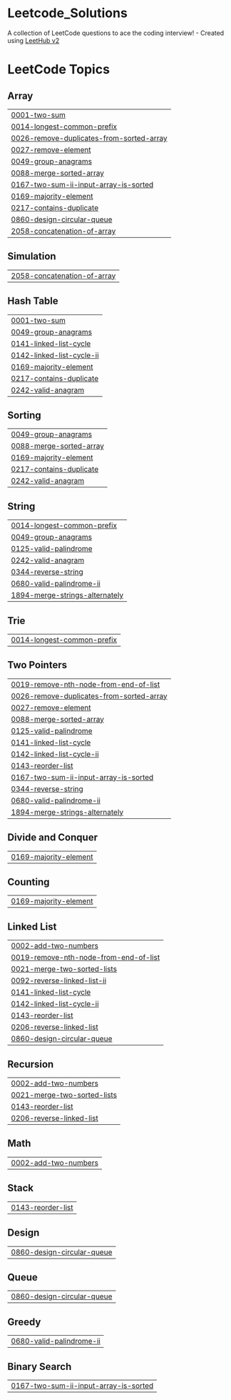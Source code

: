 # Leetcode_Solutions
A collection of LeetCode questions to ace the coding interview! - Created using [LeetHub v2](https://github.com/arunbhardwaj/LeetHub-2.0)

<!---LeetCode Topics Start-->
# LeetCode Topics
## Array
|  |
| ------- |
| [0001-two-sum](https://github.com/meenakshisri/Leetcode_Solutions/tree/master/0001-two-sum) |
| [0014-longest-common-prefix](https://github.com/meenakshisri/Leetcode_Solutions/tree/master/0014-longest-common-prefix) |
| [0026-remove-duplicates-from-sorted-array](https://github.com/meenakshisri/Leetcode_Solutions/tree/master/0026-remove-duplicates-from-sorted-array) |
| [0027-remove-element](https://github.com/meenakshisri/Leetcode_Solutions/tree/master/0027-remove-element) |
| [0049-group-anagrams](https://github.com/meenakshisri/Leetcode_Solutions/tree/master/0049-group-anagrams) |
| [0088-merge-sorted-array](https://github.com/meenakshisri/Leetcode_Solutions/tree/master/0088-merge-sorted-array) |
| [0167-two-sum-ii-input-array-is-sorted](https://github.com/meenakshisri/Leetcode_Solutions/tree/master/0167-two-sum-ii-input-array-is-sorted) |
| [0169-majority-element](https://github.com/meenakshisri/Leetcode_Solutions/tree/master/0169-majority-element) |
| [0217-contains-duplicate](https://github.com/meenakshisri/Leetcode_Solutions/tree/master/0217-contains-duplicate) |
| [0860-design-circular-queue](https://github.com/meenakshisri/Leetcode_Solutions/tree/master/0860-design-circular-queue) |
| [2058-concatenation-of-array](https://github.com/meenakshisri/Leetcode_Solutions/tree/master/2058-concatenation-of-array) |
## Simulation
|  |
| ------- |
| [2058-concatenation-of-array](https://github.com/meenakshisri/Leetcode_Solutions/tree/master/2058-concatenation-of-array) |
## Hash Table
|  |
| ------- |
| [0001-two-sum](https://github.com/meenakshisri/Leetcode_Solutions/tree/master/0001-two-sum) |
| [0049-group-anagrams](https://github.com/meenakshisri/Leetcode_Solutions/tree/master/0049-group-anagrams) |
| [0141-linked-list-cycle](https://github.com/meenakshisri/Leetcode_Solutions/tree/master/0141-linked-list-cycle) |
| [0142-linked-list-cycle-ii](https://github.com/meenakshisri/Leetcode_Solutions/tree/master/0142-linked-list-cycle-ii) |
| [0169-majority-element](https://github.com/meenakshisri/Leetcode_Solutions/tree/master/0169-majority-element) |
| [0217-contains-duplicate](https://github.com/meenakshisri/Leetcode_Solutions/tree/master/0217-contains-duplicate) |
| [0242-valid-anagram](https://github.com/meenakshisri/Leetcode_Solutions/tree/master/0242-valid-anagram) |
## Sorting
|  |
| ------- |
| [0049-group-anagrams](https://github.com/meenakshisri/Leetcode_Solutions/tree/master/0049-group-anagrams) |
| [0088-merge-sorted-array](https://github.com/meenakshisri/Leetcode_Solutions/tree/master/0088-merge-sorted-array) |
| [0169-majority-element](https://github.com/meenakshisri/Leetcode_Solutions/tree/master/0169-majority-element) |
| [0217-contains-duplicate](https://github.com/meenakshisri/Leetcode_Solutions/tree/master/0217-contains-duplicate) |
| [0242-valid-anagram](https://github.com/meenakshisri/Leetcode_Solutions/tree/master/0242-valid-anagram) |
## String
|  |
| ------- |
| [0014-longest-common-prefix](https://github.com/meenakshisri/Leetcode_Solutions/tree/master/0014-longest-common-prefix) |
| [0049-group-anagrams](https://github.com/meenakshisri/Leetcode_Solutions/tree/master/0049-group-anagrams) |
| [0125-valid-palindrome](https://github.com/meenakshisri/Leetcode_Solutions/tree/master/0125-valid-palindrome) |
| [0242-valid-anagram](https://github.com/meenakshisri/Leetcode_Solutions/tree/master/0242-valid-anagram) |
| [0344-reverse-string](https://github.com/meenakshisri/Leetcode_Solutions/tree/master/0344-reverse-string) |
| [0680-valid-palindrome-ii](https://github.com/meenakshisri/Leetcode_Solutions/tree/master/0680-valid-palindrome-ii) |
| [1894-merge-strings-alternately](https://github.com/meenakshisri/Leetcode_Solutions/tree/master/1894-merge-strings-alternately) |
## Trie
|  |
| ------- |
| [0014-longest-common-prefix](https://github.com/meenakshisri/Leetcode_Solutions/tree/master/0014-longest-common-prefix) |
## Two Pointers
|  |
| ------- |
| [0019-remove-nth-node-from-end-of-list](https://github.com/meenakshisri/Leetcode_Solutions/tree/master/0019-remove-nth-node-from-end-of-list) |
| [0026-remove-duplicates-from-sorted-array](https://github.com/meenakshisri/Leetcode_Solutions/tree/master/0026-remove-duplicates-from-sorted-array) |
| [0027-remove-element](https://github.com/meenakshisri/Leetcode_Solutions/tree/master/0027-remove-element) |
| [0088-merge-sorted-array](https://github.com/meenakshisri/Leetcode_Solutions/tree/master/0088-merge-sorted-array) |
| [0125-valid-palindrome](https://github.com/meenakshisri/Leetcode_Solutions/tree/master/0125-valid-palindrome) |
| [0141-linked-list-cycle](https://github.com/meenakshisri/Leetcode_Solutions/tree/master/0141-linked-list-cycle) |
| [0142-linked-list-cycle-ii](https://github.com/meenakshisri/Leetcode_Solutions/tree/master/0142-linked-list-cycle-ii) |
| [0143-reorder-list](https://github.com/meenakshisri/Leetcode_Solutions/tree/master/0143-reorder-list) |
| [0167-two-sum-ii-input-array-is-sorted](https://github.com/meenakshisri/Leetcode_Solutions/tree/master/0167-two-sum-ii-input-array-is-sorted) |
| [0344-reverse-string](https://github.com/meenakshisri/Leetcode_Solutions/tree/master/0344-reverse-string) |
| [0680-valid-palindrome-ii](https://github.com/meenakshisri/Leetcode_Solutions/tree/master/0680-valid-palindrome-ii) |
| [1894-merge-strings-alternately](https://github.com/meenakshisri/Leetcode_Solutions/tree/master/1894-merge-strings-alternately) |
## Divide and Conquer
|  |
| ------- |
| [0169-majority-element](https://github.com/meenakshisri/Leetcode_Solutions/tree/master/0169-majority-element) |
## Counting
|  |
| ------- |
| [0169-majority-element](https://github.com/meenakshisri/Leetcode_Solutions/tree/master/0169-majority-element) |
## Linked List
|  |
| ------- |
| [0002-add-two-numbers](https://github.com/meenakshisri/Leetcode_Solutions/tree/master/0002-add-two-numbers) |
| [0019-remove-nth-node-from-end-of-list](https://github.com/meenakshisri/Leetcode_Solutions/tree/master/0019-remove-nth-node-from-end-of-list) |
| [0021-merge-two-sorted-lists](https://github.com/meenakshisri/Leetcode_Solutions/tree/master/0021-merge-two-sorted-lists) |
| [0092-reverse-linked-list-ii](https://github.com/meenakshisri/Leetcode_Solutions/tree/master/0092-reverse-linked-list-ii) |
| [0141-linked-list-cycle](https://github.com/meenakshisri/Leetcode_Solutions/tree/master/0141-linked-list-cycle) |
| [0142-linked-list-cycle-ii](https://github.com/meenakshisri/Leetcode_Solutions/tree/master/0142-linked-list-cycle-ii) |
| [0143-reorder-list](https://github.com/meenakshisri/Leetcode_Solutions/tree/master/0143-reorder-list) |
| [0206-reverse-linked-list](https://github.com/meenakshisri/Leetcode_Solutions/tree/master/0206-reverse-linked-list) |
| [0860-design-circular-queue](https://github.com/meenakshisri/Leetcode_Solutions/tree/master/0860-design-circular-queue) |
## Recursion
|  |
| ------- |
| [0002-add-two-numbers](https://github.com/meenakshisri/Leetcode_Solutions/tree/master/0002-add-two-numbers) |
| [0021-merge-two-sorted-lists](https://github.com/meenakshisri/Leetcode_Solutions/tree/master/0021-merge-two-sorted-lists) |
| [0143-reorder-list](https://github.com/meenakshisri/Leetcode_Solutions/tree/master/0143-reorder-list) |
| [0206-reverse-linked-list](https://github.com/meenakshisri/Leetcode_Solutions/tree/master/0206-reverse-linked-list) |
## Math
|  |
| ------- |
| [0002-add-two-numbers](https://github.com/meenakshisri/Leetcode_Solutions/tree/master/0002-add-two-numbers) |
## Stack
|  |
| ------- |
| [0143-reorder-list](https://github.com/meenakshisri/Leetcode_Solutions/tree/master/0143-reorder-list) |
## Design
|  |
| ------- |
| [0860-design-circular-queue](https://github.com/meenakshisri/Leetcode_Solutions/tree/master/0860-design-circular-queue) |
## Queue
|  |
| ------- |
| [0860-design-circular-queue](https://github.com/meenakshisri/Leetcode_Solutions/tree/master/0860-design-circular-queue) |
## Greedy
|  |
| ------- |
| [0680-valid-palindrome-ii](https://github.com/meenakshisri/Leetcode_Solutions/tree/master/0680-valid-palindrome-ii) |
## Binary Search
|  |
| ------- |
| [0167-two-sum-ii-input-array-is-sorted](https://github.com/meenakshisri/Leetcode_Solutions/tree/master/0167-two-sum-ii-input-array-is-sorted) |
<!---LeetCode Topics End-->